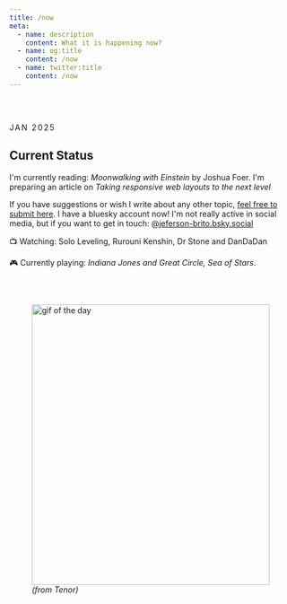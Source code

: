 ```yaml
---
title: /now
meta:
  - name: description
    content: What it is happening now?
  - name: og:title
    content: /now
  - name: twitter:title
    content: /now
---
```


<article class="article">

<time class="time">JAN 2025</time>

# Current Status

I'm currently reading: <em>Moonwalking with Einstein</em> by Joshua Foer.
I'm preparing an article on _Taking responsive web layouts to the next level_

If you have suggestions or wish I write about any other topic, [feel free to submit here](https://forms.gle/ftUPgfqW7ghzQgTY9).
I have a bluesky account now! I'm not really active in social media, but if you want to get in touch: [@jeferson-brito.bsky.social](https://bsky.app/profile/jeferson-brito.bsky.social)

📺 Watching: Solo Leveling, Rurouni Kenshin, Dr Stone and DanDaDan

🎮 Currently playing: <em>Indiana Jones and Great Circle, Sea of Stars</em>.

</article>

<figure>
  <img src="https://media1.tenor.com/m/JyyXt2zMOpsAAAAC/2b.gif" height="500" alt="gif of the day" />
  <figcaption>(from Tenor)</figcaption>
</figure>

<style scoped>
body[data-theme='light'] {
  .prose {
    &::before,
    &::after {
      --background: var(--light);
    }
  }

  .time { 
    color: var(--color-gray-400);
  }
}

.prose {
  --container-size: 1100px;

  position: relative;
  display: flex;
  flex-flow: column wrap;
  gap: 1rem;

  width: min(var(--container-size), 100% - 2rem);
  margin-inline: auto;
  padding-block: 4rem;
}

.prose::after {
  --dark: var(--color-gray-800);
  --light: var(--color-gray-100);

  content: "";
  width: 100%;
  height: 100%;
  display: block;
  position: absolute;
  background-image: radial-gradient(circle at 2px 2px, var(--background, var(--dark)) 1px, transparent 0);
  background-size: 20px 20px;
  z-index: -10;
}

.prose::before {
  --dark: hsl(216deg 9% 11% / 90%);
  --light: hsl(228deg 33% 97% / 90%);

  content: "";
  width: 100%;
  height: 100%;
  display: block;
  position: absolute;
  background: linear-gradient(to bottom, var(--background, var(--dark)) 0%, transparent 50%, var(--background, var(--dark)) 90%);
  z-index: -1;
}

.article {
  padding: 2rem 0;
  width: min(70ch, 100%);

  & .header-anchor {
    opacity: 0;
    position: absolute;
  }

  & p {
    font-size: var(--text-lg);
  }

  & .time {
    text-transform: uppercase;
    font-size: var(--text-base);
    letter-spacing: 2px;
    font-family: var(--font-mono);
    color: var(--color-gray-200);
  }
}

img {
  object-fit: contain;
  width: min(500px, 100%);
}

figcaption {
  font-style: italic;
  color: var(--color-silver);
}

video { 
  border-radius: 1rem;
  box-shadow: 0 0 20px 0px 0 0 20px 0px hsl(226deg 24% 62% / 25%);
}
</style>
